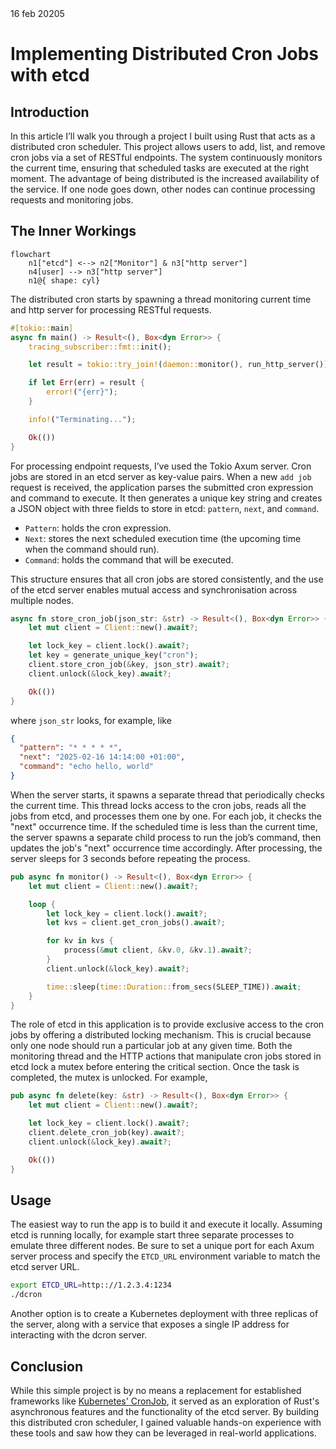 <div class="meta-data">16 feb 20205 </div>

# Implementing Distributed Cron Jobs with etcd

## Introduction

In this article I’ll walk you through a project I built using Rust that acts as a distributed cron scheduler. This project allows users to add, list, and remove cron jobs via a set of RESTful endpoints. The system continuously monitors the current time, ensuring that scheduled tasks are executed at the right moment. The advantage of being distributed is the increased availability of the service. If one node goes down, other nodes can continue processing requests and monitoring jobs.

## The Inner Workings

``` mermaid
flowchart
    n1["etcd"] <--> n2["Monitor"] & n3["http server"]
    n4[user] --> n3["http server"]
    n1@{ shape: cyl}
```

The distributed cron starts by spawning a thread monitoring current time and http server for processing RESTful requests.

```rust
#[tokio::main]
async fn main() -> Result<(), Box<dyn Error>> {
    tracing_subscriber::fmt::init();

    let result = tokio::try_join!(daemon::monitor(), run_http_server());

    if let Err(err) = result {
        error!("{err}");
    }

    info!("Terminating...");

    Ok(())
}
```

For processing endpoint requests, I’ve used the Tokio Axum server. Cron jobs are stored in an etcd server as key-value pairs. When a new `add job` request is received, the application parses the submitted cron expression and command to execute. It then generates a unique key string and creates a JSON object with three fields to store in etcd: `pattern`, `next`, and `command`.

- `Pattern`: holds the cron expression.
- `Next`: stores the next scheduled execution time (the upcoming time when the command should run).
- `Command`: holds the command that will be executed.

This structure ensures that all cron jobs are stored consistently, and the use of the etcd server enables mutual access and synchronisation across multiple nodes.

```rust
async fn store_cron_job(json_str: &str) -> Result<(), Box<dyn Error>> {
    let mut client = Client::new().await?;

    let lock_key = client.lock().await?;
    let key = generate_unique_key("cron");
    client.store_cron_job(&key, json_str).await?;
    client.unlock(&lock_key).await?;

    Ok(())
}
```

where `json_str` looks, for example, like

```json
{
  "pattern": "* * * * *",
  "next": "2025-02-16 14:14:00 +01:00",
  "command": "echo hello, world"
}
```

When the server starts, it spawns a separate thread that periodically checks the current time. This thread locks access to the cron jobs, reads all the jobs from etcd, and processes them one by one. For each job, it checks the "next" occurrence time. If the scheduled time is less than the current time, the server spawns a separate child process to run the job’s command, then updates the job's "next" occurrence time accordingly. After processing, the server sleeps for 3 seconds before repeating the process. 

```rust
pub async fn monitor() -> Result<(), Box<dyn Error>> {
    let mut client = Client::new().await?;

    loop {
        let lock_key = client.lock().await?;
        let kvs = client.get_cron_jobs().await?;

        for kv in kvs {
            process(&mut client, &kv.0, &kv.1).await?;
        }
        client.unlock(&lock_key).await?;

        time::sleep(time::Duration::from_secs(SLEEP_TIME)).await;
    }
}
```

The role of etcd in this application is to provide exclusive access to the cron jobs by offering a distributed locking mechanism. This is crucial because only one node should run a particular job at any given time. Both the monitoring thread and the HTTP actions that manipulate cron jobs stored in etcd lock a mutex before entering the critical section. Once the task is completed, the mutex is unlocked. For example,

```rust
pub async fn delete(key: &str) -> Result<(), Box<dyn Error>> {
    let mut client = Client::new().await?;

    let lock_key = client.lock().await?;
    client.delete_cron_job(key).await?;
    client.unlock(&lock_key).await?;

    Ok(())
}
```

## Usage

The easiest way to run the app is to build it and execute it locally. Assuming etcd is running locally, for example start three separate processes to emulate three different nodes. Be sure to set a unique port for each Axum server process and specify the `ETCD_URL` environment variable to match the etcd server URL.

```bash
export ETCD_URL=http:://1.2.3.4:1234
./dcron
```

Another option is to create a Kubernetes deployment with three replicas of the server, along with a service that exposes a single IP address for interacting with the dcron server.

## Conclusion

While this simple project is by no means a replacement for established frameworks like [Kubernetes' CronJob](https://kubernetes.io/docs/concepts/workloads/controllers/cron-jobs/), it served as an exploration of Rust's asynchronous features and the functionality of the etcd server. By building this distributed cron scheduler, I gained valuable hands-on experience with these tools and saw how they can be leveraged in real-world applications.